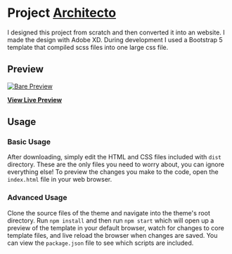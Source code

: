# Project [Architecto](http://architecto.bartarentze.nl)

I designed this project from scratch and then converted it into an website. I made the design with Adobe XD. During development I used a Bootstrap 5 template that compiled scss files into one large css file.

## Preview

[![Bare Preview](https://bartarentze.nl/assets/img/projecten/architecto.png)](https://startbootstrap.github.io/startbootstrap-bare/)

**[View Live Preview](http://architecto.bartarentze.nl)**

## Usage

### Basic Usage

After downloading, simply edit the HTML and CSS files included with `dist` directory. These are the only files you need to worry about, you can ignore everything else! To preview the changes you make to the code, open the `index.html` file in your web browser.

### Advanced Usage

Clone the source files of the theme and navigate into the theme's root directory. Run `npm install` and then run `npm start` which will open up a preview of the template in your default browser, watch for changes to core template files, and live reload the browser when changes are saved. You can view the `package.json` file to see which scripts are included.
